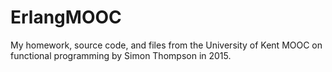 # ErlangMOOC
My homework, source code, and files from the University of Kent MOOC on functional programming by Simon Thompson in 2015.
